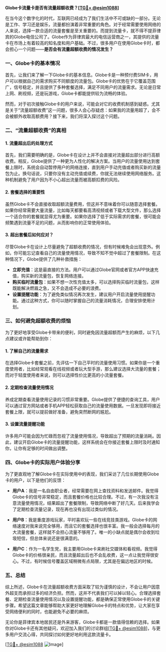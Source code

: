 **Globe卡流量卡是否有流量超额收费？[[TG💪+ @esim1088](https://t.me/s/esim1088)]**

在当今这个数字化的时代，互联网已经成为了我们生活中不可或缺的一部分。无论是工作、学习还是娱乐，流量都扮演着非常重要的角色。对于经常需要使用网络的人来说，选择一款合适的流量套餐是至关重要的。而提到流量卡，就不得不提菲律宾的Globe电信公司了。Globe作为菲律宾最大的电信运营商之一，其提供的流量卡在市场上有着较高的知名度和用户基础。不过，很多用户在使用Globe卡时，都会担心一个问题——**是否会有流量超额收费的情况发生？**

### 一、Globe卡的基本情况

首先，让我们来了解一下Globe卡的基本信息。Globe卡是一种预付费SIM卡，用户可以根据自己的需求购买不同额度的流量包。Globe卡的优势在于它覆盖范围广，信号稳定，并且提供了多种套餐选择，满足不同用户的流量需求。无论是日常上网、刷视频，还是玩游戏，Globe卡都能提供较为流畅的体验。

然而，对于初次接触Globe卡的用户来说，可能会对它的收费机制感到疑惑。尤其是关于“流量超额收费”这一问题，很多人会心存疑虑：如果我的流量用超了，会不会被额外收取高额费用？接下来，我们将深入探讨这个问题。

### 二、“流量超额收费”的真相

#### 1. 流量超出后的处理方式

首先，我们需要明确的是，Globe卡在设计上并不会直接对流量超出部分进行高额收费。相反，Globe提供了一种更为人性化的解决方案。当用户的流量使用达到套餐上限时，系统会自动暂停用户的网络连接，直到用户手动充值或者购买新的流量包为止。换句话说，只要你没有主动充值或续费，你就无法继续使用网络服务。这种机制避免了用户因为不小心超出流量而被高额扣费的风险。

#### 2. 套餐选择的重要性

虽然Globe卡不会直接收取超额流量费用，但这并不意味着你可以随意选择套餐。如果你经常需要大量流量，比如每天都要看高清视频或者下载大型文件，那么选择一个适合你的套餐就显得尤为重要。如果你选择了低于实际需求的套餐，很可能会频繁遇到流量不足的问题，从而影响你的正常使用体验。

#### 3. 超出套餐后如何应对？

尽管Globe卡在设计上尽量避免了超额收费的情况，但有时候难免会出现意外。例如，你可能忘记查看自己的流量使用情况，导致不知不觉中超过了套餐限制。在这种情况下，Globe提供了几种补救措施：

- **立即充值**：这是最直接的方法。用户可以通过Globe官网或者官方APP快速充值，购买新的流量包，恢复网络连接。
- **购买临时流量包**：如果不想一次性充值太多，可以选择购买临时流量包，这样既能解决燃眉之急，又不会造成不必要的浪费。
- **设置提醒功能**：为了避免类似情况再次发生，建议用户开启流量使用提醒功能。通过这种方式，你可以随时掌握自己的流量消耗情况，合理安排使用计划。

### 三、如何避免超额收费的烦恼

为了更好地享受Globe卡带来的便利，同时避免因流量超额而产生的麻烦，以下几点建议或许能帮助到你：

#### 1. 了解自己的流量需求

在选择Globe卡套餐之前，先评估一下自己平时的流量使用习惯。如果你是一个重度使用者，比如经常观看在线视频或者玩大型手游，那么建议选择大流量的套餐；而对于轻度使用者来说，则可以选择性价比更高的小流量套餐。

#### 2. 定期检查流量使用情况

养成定期查看流量使用记录的习惯非常重要。Globe提供了便捷的查询工具，用户可以通过官方网站或者手机APP轻松获取自己的流量使用数据。一旦发现即将接近套餐上限，就可以提前做好准备，避免突然断网的尴尬。

#### 3. 设置流量提醒功能

许多用户可能会因为忙碌而忽视了流量使用情况，导致超出了预期的流量消耗。因此，建议开启Globe卡的流量提醒功能，这样系统会在你接近套餐上限时及时通知你，让你有足够的时间做出调整。

### 四、Globe卡的实际用户体验分享

为了更直观地了解Globe卡在实际使用中的表现，我们采访了几位长期使用Globe卡的用户，以下是他们的反馈：

- **用户A**：我是一名自由职业者，经常需要在网上查找资料和发送邮件。我觉得Globe卡的信号非常稳定，而且套餐价格也比较合理。不过，有一次我没有注意流量使用情况，结果超出了套餐限制，导致网络中断了好几天。后来我学会了定期检查流量记录，现在再也没有出现过类似的情况。
  
- **用户B**：我是重度游戏玩家，平时喜欢玩一些在线竞技类游戏。Globe卡的网络速度对我来说完全够用，而且它的套餐选择也很丰富。我一般会选择每月的大流量套餐，这样就不会担心流量不够用了。唯一的小缺点就是偶尔会收到垃圾短信，但总体来说还是很满意的。

- **用户C**：作为一名学生党，我主要用Globe卡来刷社交媒体和看视频。我觉得Globe卡的价格很亲民，而且流量超出后也不会乱收费，这一点让我觉得很安心。不过，有时候信号覆盖区域稍微有点局限，尤其是在偏远地区的时候。

### 五、总结

综上所述，Globe卡在流量超额收费方面采取了较为谨慎的设计，不会让用户因意外超支而承担过多的经济负担。然而，这并不代表我们可以掉以轻心。合理选择套餐、定期检查流量使用情况以及设置提醒功能，都是确保正常使用Globe卡的关键步骤。希望这篇文章能够帮助大家更好地理解Globe卡的特点和优势，让大家在享受网络便利的同时，也能避免不必要的麻烦。

无论你是菲律宾本地居民还是外来游客，Globe卡都是一款值得信赖的选择。如果你对Globe卡还有其他疑问，欢迎加入我们的讨论群组[[TG💪+ @esim1088](https://t.me/s/esim1088)]，与更多用户交流心得，共同探讨如何更好地利用这款流量卡。

[[TG💪+ @esim1088](https://t.me/s/esim1088) ![Image](https://i.postimg.cc/4NQfJmqS/Snipaste-2025-05-13-00-14-12.png)]